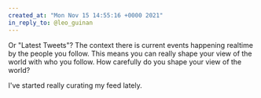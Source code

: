 ```yaml
---
created_at: "Mon Nov 15 14:55:16 +0000 2021"
in_reply_to: @leo_guinan
---
```


Or "Latest Tweets"? The context there is current events happening realtime by the people you follow. This means you can really shape your view of the world with who you follow. How carefully do you shape your view of the world?

I've started really curating my feed lately.